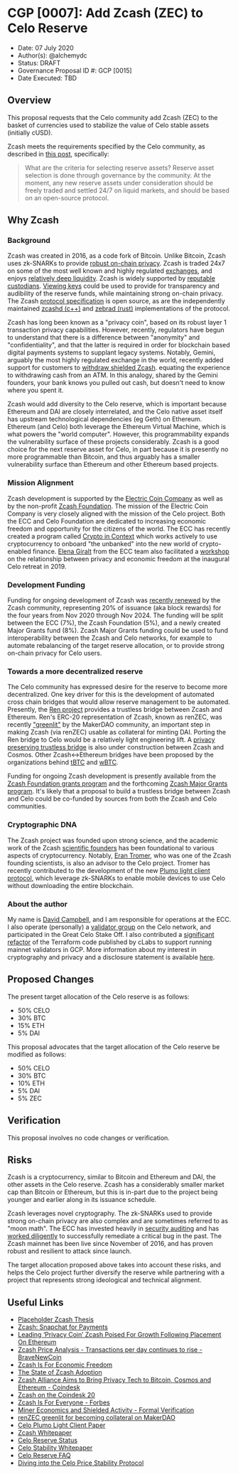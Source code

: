 # CGP [0007]: Add Zcash (ZEC) to Celo Reserve

- Date: 07 July 2020
- Author(s): @alchemydc
- Status: DRAFT
- Governance Proposal ID #: GCP [0015]
- Date Executed: TBD

## Overview

This proposal requests that the Celo community add Zcash (ZEC) to the basket of currencies used to stabilize the value of Celo stable assets (initially cUSD).

Zcash meets the requirements specified by the Celo community, as described in [this post](https://medium.com/celoorg/the-celo-reserve-faqs-f3f7cbb1991f), specifically:

>What are the criteria for selecting reserve assets? Reserve asset selection is done through governance by the community. At the moment, any new reserve assets under consideration should be freely traded and settled 24/7 on liquid markets, and should be based on an open-source protocol.

## Why Zcash

### Background
Zcash was created in 2016, as a code fork of Bitcoin.  Unlike Bitcoin, Zcash uses zk-SNARKs to provide [robust on-chain privacy](https://z.cash/technology/).  Zcash is traded 24x7 on some of the most well known and highly regulated [exchanges](https://z.cash/exchanges/), and enjoys [relatively deep liquidity](https://messari.io/screener/use-E8EB413C).  Zcash is widely supported by [reputable custodians](https://z.cash/investors/).  [Viewing keys](https://electriccoin.co/blog/explaining-viewing-keys/) could be used to provide for transparency and audibility of the reserve funds, while maintaining strong on-chain privacy. The Zcash [protocol specification](https://github.com/zcash/zips/blob/master/protocol/protocol.pdf) is open source, as are the independently maintained [zcashd (c++)](https://github.com/zcash/zcash) and [zebrad (rust)](https://github.com/ZcashFoundation/zebra) implementations of the protocol.

Zcash has long been known as a "privacy coin", based on its robust layer 1 transaction privacy capabilities.  However, recently, regulators have begun to understand that there is a difference between "anonymity" and "confidentiality", and that the latter is required in order for blockchain based digital payments systems to supplant legacy systems.  Notably, Gemini, arguably the most highly regulated exchange in the world, recently added support for customers to [withdraw shielded Zcash](https://www.coindesk.com/regulated-us-exchange-gemini-now-offers-confidential-zcash-withdrawals).  equating the experience to withdrawing cash from an ATM.  In this analogy, shared by the Gemini founders, your bank knows you pulled out cash, but doesn't need to know where you spent it.

Zcash would add diversity to the Celo reserve, which is important because Ethereum and DAI are closely interrelated, and the Celo native asset itself has upstream technological dependencies (eg Geth) on Ethereum. Ethereum (and Celo) both leverage the Ethereum Virtual Machine, which is what powers the "world computer". However, this programmability expands the vulnerability surface of these projects considerably.  Zcash is a good choice for the next reserve asset for Celo, in part because it is presently no more programmable than Bitcoin, and thus arguably has a smaller vulnerability surface than Ethereum and other Ethereum based projects.

### Mission Alignment
Zcash development is supported by the [Electric Coin Company](https://electriccoin.co/about/) as well as by the non-profit [Zcash Foundation](https://www.zfnd.org/).  The mission of the Electric Coin Company is very closely aligned with the mission of the Celo project.  Both the ECC and Celo Foundation are dedicated to increasing economic freedom and opportunity for the citizens of the world.  The ECC has recently created a program called [Crypto in Context](https://underestimated.electriccoin.co/) which works actively to use cryptocurrency to onboard "the unbanked" into the new world of crypto-enabled finance.  [Elena Giralt](https://www.youtube.com/watch?v=0JOiBRSchO0) from the ECC team also facilitated a [workshop](https://docs.google.com/document/d/1G_iFRrQdZwWCv1GqWq8LPsZTmE0qoblL04g7q0eGrrY/edit?usp=sharing) on the relationship between privacy and economic freedom at the inaugural Celo retreat in 2019.

### Development Funding
Funding for ongoing development of Zcash was [recently renewed](https://electriccoin.co/reaching-consensus/) by the Zcash community, representing 20% of issuance (aka block rewards) for the four years from Nov 2020 through Nov 2024.  The funding will be split between the ECC (7%), the Zcash Foundation (5%), and a newly created Major Grants fund (8%).  Zcash Major Grants funding could be used to fund interoperability between the Zcash and Celo networks, for example to automate rebalancing of the target reserve allocation, or to provide strong on-chain privacy for Celo users.

### Towards a more decentralized reserve
The Celo community has expressed desire for the reserve to become more decentralized.  One key driver for this is the development of automated cross chain bridges that would allow reserve management to be automated.  Presently, the [Ren project](https://renproject.io/) provides a trustless bridge between Zcash and Ethereum.  Ren's ERC-20 representation of Zcash, known as renZEC, was recently ["greenlit"](https://vote.makerdao.com/polling-proposal/qmzfpbnvhqezxv6b2enrltdehq3ybthavj73gyvk5fvubz) by the MakerDAO community, an important step in making Zcash (via renZEC) usable as collateral for minting DAI.  Porting the Ren bridge to Celo would be a relatively light engineering lift.  A [privacy preserving trustless bridge](https://github.com/ZcashFoundation/zcash-pegzone) is also under construction between Zcash and Cosmos.  Other Zcash<->Ethereum bridges have been proposed by the organizations behind [tBTC](https://tbtc.network/) and [wBTC](https://wbtc.network/).  

Funding for ongoing Zcash development is presently available from the [Zcash Foundation grants program](https://grants.zfnd.org/) and the forthcoming [Zcash Major Grants program](https://www.zfnd.org/blog/major-grants-review-committee-selection-process/).  It's likely that a proposal to build a trustless bridge between Zcash and Celo could be co-funded by sources from both the Zcash and Celo communities.

### Cryptographic DNA
The Zcash project was founded upon strong science, and the academic work of the Zcash [scientific founders](https://electriccoin.co/team/#scientists) has been foundational to various aspects of cryptocurrency.  Notably, [Eran Tromer](https://www.cs.tau.ac.il/~tromer/), who was one of the Zcash founding scientists, is also an advisor to the Celo project. Tromer has recently contributed to the development of the new [Plumo light client protocol](https://docs.zkproof.org/pages/standards/accepted-workshop3/proposal-plumo_celolightclient.pdf), which leverage zk-SNARKs to enable mobile devices to use Celo without downloading the entire blockchain.

### About the author
My name is [David Campbell](https://keybase.io/alchemydc), and I am responsible for operations at the ECC.  I also operate (personally) a [validator group](https://www.zanshindojo.org/) on the Celo network, and participated in the Great Celo Stake Off.  I also contributed a [significant refactor](https://github.com/celo-org/celo-monorepo/pull/3888) of the Terraform code published by cLabs to support running mainnet validators in GCP.  More information about my interest in cryptography and privacy and a disclosure statement is available [here](https://forum.zcashcommunity.com/t/dc-for-mgrc/36666).

## Proposed Changes
The present target allocation of the Celo reserve is as follows:
* 50% CELO
* 30% BTC
* 15% ETH
* 5% DAI

This proposal advocates that the target allocation of the Celo reserve be modified as follows:
* 50% CELO
* 30% BTC
* 10% ETH
* 5% DAI
* 5% ZEC


## Verification
This proposal involves no code changes or verification.  

## Risks
Zcash is a cryptocurrency, similar to Bitcoin and Ethereum and DAI, the other assets in the Celo reserve.  Zcash has a considerably smaller market cap than Bitcoin or Ethereum, but this is in-part due to the project being younger and earlier along in its issuance schedule.

Zcash leverages novel cryptography.  The zk-SNARKs used to provide strong on-chain privacy are also complex and are sometimes referred to as "moon math".  The ECC has invested heavily in [security auditing](https://electriccoin.co/blog/auditing-zcash/) and has [worked diligently](https://electriccoin.co/blog/zcash-counterfeiting-vulnerability-successfully-remediated/) to successfully remediate a critical bug in the past.  The Zcash mainnet has been live since November of 2016, and has proven robust and resilient to attack since launch.

The target allocation proposed above takes into account these risks, and helps the Celo project further diversify the reserve while partnering with a project that represents strong ideological and technical alignment.


## Useful Links

* [Placeholder Zcash Thesis](https://www.placeholder.vc/blog/2020/9/15/zcash-thesis)
* [Zcash: Snapchat for Payments](https://www.veradiverdict.com/p/snapchat-for-payments)
* [Leading ‘Privacy Coin’ Zcash Poised For Growth Following Placement On Ethereum](https://www.forbes.com/sites/stevenehrlich/2020/10/29/leading-privacy-coin-zcash-poised-for-growth-following-placement-on-ethereum/?sh=287486293ba5)
* [Zcash Price Analysis - Transactions per day continues to rise - BraveNewCoin](https://bravenewcoin.com/insights/zcash-price-analysis-transactions-per-day-continues-to-rise)
* [Zcash Is For Economic Freedom](https://electriccoin.co/blog/zcash-is-for-economic-freedom-and-thats-worth-protecting/)
* [The State of Zcash Adoption](https://electriccoin.co/blog/the-state-of-zcash-adoption/)
* [Zcash Alliance Aims to Bring Privacy Tech to Bitcoin, Cosmos and Ethereum - Coindesk](https://www.coindesk.com/zcash-alliance-aims-to-bring-privacy-tech-to-bitcoin-cosmos-and-ethereum)
* [Zcash on the Coindesk 20](https://www.coindesk.com/introducing-the-coindesk-20)
* [Zcash Is For Everyone - Forbes](https://www.forbes.com/sites/michaeldelcastillo/2020/05/06/cypherpunk-zooko-wilcox-wants-zcash-mainstream/#609e41f3416b)
* [Miner Economics and Shielded Activity - Formal Verification](https://formalverification.substack.com/p/in-the-network-zcash)
* [renZEC greenlit for becoming collateral on MakerDAO](https://vote.makerdao.com/polling-proposal/qmzfpbnvhqezxv6b2enrltdehq3ybthavj73gyvk5fvubz)
* [Celo Plumo Light Client Paper](https://docs.zkproof.org/pages/standards/accepted-workshop3/proposal-plumo_celolightclient.pdf)
* [Zcash Whitepaper](http://zerocash-project.org/media/pdf/zerocash-oakland2014.pdf)
* [Celo Reserve Status](https://celoreserve.org/)
* [Celo Stability Whitepaper](https://celo.org/papers/Celo_Stability_Analysis.pdf)
* [Celo Reserve FAQ](https://medium.com/celoorg/the-celo-reserve-faqs-f3f7cbb1991f)
* [Diving into the Celo Price Stability Protocol](https://medium.com/celoorg/diving-into-the-celo-price-stability-protocol-d7afd210609e)